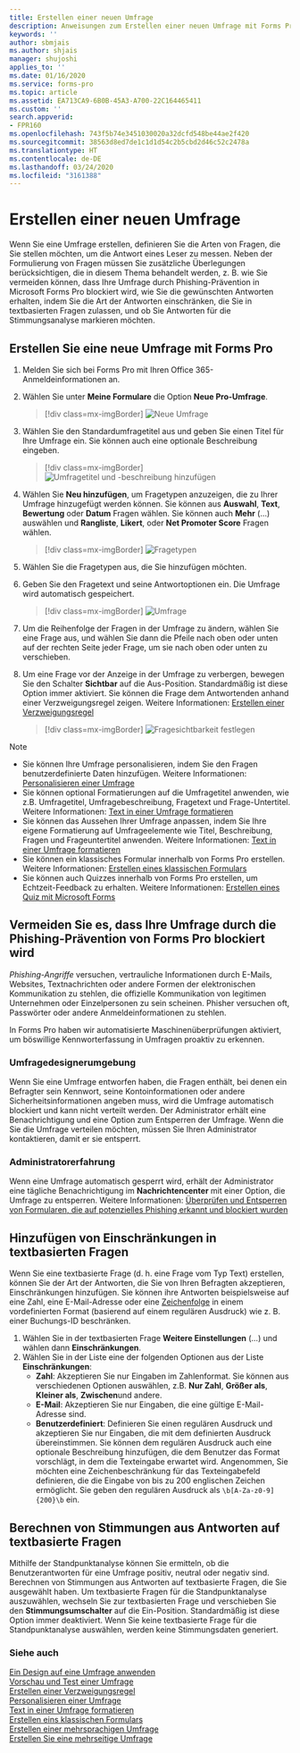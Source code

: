 ```yaml
---
title: Erstellen einer neuen Umfrage
description: Anweisungen zum Erstellen einer neuen Umfrage mit Forms Pro, zur Vermeidung von Phishing-Schutz, zum Einschränken von Inhalten, die in Antworten zulässig sind, und zum Markieren von Fragen zur Stimmungsanalyse
keywords: ''
author: sbmjais
ms.author: shjais
manager: shujoshi
applies_to: ''
ms.date: 01/16/2020
ms.service: forms-pro
ms.topic: article
ms.assetid: EA713CA9-6B0B-45A3-A700-22C164465411
ms.custom: ''
search.appverid:
- FPR160
ms.openlocfilehash: 743f5b74e3451030020a32dcfd548be44ae2f420
ms.sourcegitcommit: 38563d8ed7de1c1d1d54c2b5cbd2d46c52c2478a
ms.translationtype: HT
ms.contentlocale: de-DE
ms.lasthandoff: 03/24/2020
ms.locfileid: "3161388"
---
```

# <a name="create-a-new-survey"></a>Erstellen einer neuen Umfrage

Wenn Sie eine Umfrage erstellen, definieren Sie die Arten von Fragen, die Sie stellen möchten, um die Antwort eines Leser zu messen. Neben der Formulierung von Fragen müssen Sie zusätzliche Überlegungen berücksichtigen, die in diesem Thema behandelt werden, z. B. wie Sie vermeiden können, dass Ihre Umfrage durch Phishing-Prävention in Microsoft Forms Pro blockiert wird, wie Sie die gewünschten Antworten erhalten, indem Sie die Art der Antworten einschränken, die Sie in textbasierten Fragen zulassen, und ob Sie Antworten für die Stimmungsanalyse markieren möchten.

## <a name="create-a-new-survey-with-forms-pro"></a>Erstellen Sie eine neue Umfrage mit Forms Pro

1.  Melden Sie sich bei Forms Pro mit Ihren Office 365-Anmeldeinformationen an.

2.  Wählen Sie unter **Meine Formulare** die Option **Neue Pro-Umfrage**.

    > [!div class=mx-imgBorder]
    > ![Neue Umfrage](media/new-survey-button.png "Neue Umfrage")

3.  Wählen Sie den Standardumfragetitel aus und geben Sie einen Titel für Ihre Umfrage ein. Sie können auch eine optionale Beschreibung eingeben.

    > [!div class=mx-imgBorder]
    > ![Umfragetitel und -beschreibung hinzufügen](media/survey-title.png "Umfragetitel und -beschreibung hinzufügen") 

4.  Wählen Sie **Neu hinzufügen**, um Fragetypen anzuzeigen, die zu Ihrer Umfrage hinzugefügt werden können. Sie können aus **Auswahl**, **Text**, **Bewertung** oder **Datum** Fragen wählen. Sie können auch **Mehr** (...) auswählen und **Rangliste**, **Likert**, oder **Net Promoter Score** Fragen wählen.

    > [!div class=mx-imgBorder]
    > ![Fragetypen](media/ques-types.png "Fragetypen")

5.  Wählen Sie die Fragetypen aus, die Sie hinzufügen möchten.

6.  Geben Sie den Fragetext und seine Antwortoptionen ein. Die Umfrage wird automatisch gespeichert.

    > [!div class=mx-imgBorder]
    > ![Umfrage](media/survey.png "Beispiel für eine Umfrage mit unterschiedlichen Fragetypen")

7. Um die Reihenfolge der Fragen in der Umfrage zu ändern, wählen Sie eine Frage aus, und wählen Sie dann die Pfeile nach oben oder unten auf der rechten Seite jeder Frage, um sie nach oben oder unten zu verschieben.

8. Um eine Frage vor der Anzeige in der Umfrage zu verbergen, bewegen Sie den Schalter **Sichtbar** auf die Aus-Position. Standardmäßig ist diese Option immer aktiviert. Sie können die Frage dem Antwortenden anhand einer Verzweigungsregel zeigen. Weitere Informationen: [Erstellen einer Verzweigungsregel](create-branching-rule.md)

    > [!div class=mx-imgBorder]
    > ![Fragesichtbarkeit festlegen](media/visibility-option.png "Festlegen der Sichtbarkeit einer Frage")

> [!NOTE]
> - Sie können Ihre Umfrage personalisieren, indem Sie den Fragen benutzerdefinierte Daten hinzufügen. Weitere Informationen: [Personalisieren einer Umfrage](personalize-survey.md)
> - Sie können optional Formatierungen auf die Umfragetitel anwenden, wie z.B. Umfragetitel, Umfragebeschreibung, Fragetext und Frage-Untertitel. Weitere Informationen: [Text in einer Umfrage formatieren](survey-text-format.md)
> - Sie können das Aussehen Ihrer Umfrage anpassen, indem Sie Ihre eigene Formatierung auf Umfrageelemente wie Titel, Beschreibung, Fragen und Frageuntertitel anwenden. Weitere Informationen: [Text in einer Umfrage formatieren](survey-text-format.md)
> - Sie können ein klassisches Formular innerhalb von Forms Pro erstellen. Weitere Informationen: [Erstellen eines klassischen Formulars](create-classic-form.md)
> - Sie können auch Quizzes innerhalb von Forms Pro erstellen, um Echtzeit-Feedback zu erhalten. Weitere Informationen: [Erstellen eines Quiz mit Microsoft Forms](https://support.office.com/article/create-a-quiz-with-microsoft-forms-a082a018-24a1-48c1-b176-4b3616cdc83d)

<a name="proactive-phishing-prevention"></a>

## <a name="avoid-having-your-survey-blocked-by-forms-pro-phishing-prevention"></a>Vermeiden Sie es, dass Ihre Umfrage durch die Phishing-Prävention von Forms Pro blockiert wird

*Phishing-Angriffe* versuchen, vertrauliche Informationen durch E-Mails, Websites, Textnachrichten oder andere Formen der elektronischen Kommunikation zu stehlen, die offizielle Kommunikation von legitimen Unternehmen oder Einzelpersonen zu sein scheinen. Phisher versuchen oft, Passwörter oder andere Anmeldeinformationen zu stehlen.

In Forms Pro haben wir automatisierte Maschinenüberprüfungen aktiviert, um böswillige Kennworterfassung in Umfragen proaktiv zu erkennen.

### <a name="survey-designer-experience"></a>Umfragedesignerumgebung

Wenn Sie eine Umfrage entworfen haben, die Fragen enthält, bei denen ein Befragter sein Kennwort, seine Kontoinformationen oder andere Sicherheitsinformationen angeben muss, wird die Umfrage automatisch blockiert und kann nicht verteilt werden. Der Administrator erhält eine Benachrichtigung und eine Option zum Entsperren der Umfrage. Wenn die Sie die Umfrage verteilen möchten, müssen Sie Ihren Administrator kontaktieren, damit er sie entsperrt.

### <a name="administrator-experience"></a>Administratorerfahrung

Wenn eine Umfrage automatisch gesperrt wird, erhält der Administrator eine tägliche Benachrichtigung im **Nachrichtencenter** mit einer Option, die Umfrage zu entsperren. Weitere Informationen: [Überprüfen und Entsperren von Formularen, die auf potenzielles Phishing erkannt und blockiert wurden](https://support.office.com/article/review-and-unblock-forms-detected-and-blocked-for-potential-phishing-879a90d7-6ef9-4145-933a-fb53a430bced)

## <a name="add-restrictions-in-text-based-questions"></a>Hinzufügen von Einschränkungen in textbasierten Fragen

Wenn Sie eine textbasierte Frage (d. h. eine Frage vom Typ Text) erstellen, können Sie der Art der Antworten, die Sie von Ihren Befragten akzeptieren, Einschränkungen hinzufügen. Sie können ihre Antworten beispielsweise auf eine Zahl, eine E-Mail-Adresse oder eine [Zeichenfolge](https://docs.microsoft.com/dotnet/standard/base-types/regular-expression-language-quick-reference) in einem vordefinierten Format (basierend auf einem regulären Ausdruck) wie z. B. einer Buchungs-ID beschränken.

1. Wählen Sie in der textbasierten Frage **Weitere Einstellungen** (...) und wählen dann **Einschränkungen**.
2. Wählen Sie in der Liste eine der folgenden Optionen aus der Liste **Einschränkungen**:
    - **Zahl**: Akzeptieren Sie nur Eingaben im Zahlenformat. Sie können aus verschiedenen Optionen auswählen, z.B. **Nur Zahl**, **Größer als**, **Kleiner als**, **Zwischen**und andere.
    - **E-Mail**: Akzeptieren Sie nur Eingaben, die eine gültige E-Mail-Adresse sind.
    - **Benutzerdefiniert**: Definieren Sie einen regulären Ausdruck und akzeptieren Sie nur Eingaben, die mit dem definierten Ausdruck übereinstimmen. Sie können dem regulären Ausdruck auch eine optionale Beschreibung hinzufügen, die dem Benutzer das Format vorschlägt, in dem die Texteingabe erwartet wird. Angenommen, Sie möchten eine Zeichenbeschränkung für das Texteingabefeld definieren, die die Eingabe von bis zu 200 englischen Zeichen ermöglicht. Sie geben den regulären Ausdruck als `\b[A-Za-z0-9]{200}\b` ein.

## <a name="calculate-sentiments-from-responses-to-text-based-questions"></a>Berechnen von Stimmungen aus Antworten auf textbasierte Fragen

Mithilfe der Standpunktanalyse können Sie ermitteln, ob die Benutzerantworten für eine Umfrage positiv, neutral oder negativ sind. Berechnen von Stimmungen aus Antworten auf textbasierte Fragen, die Sie ausgewählt haben. Um textbasierte Fragen für die Standpunktanalyse auszuwählen, wechseln Sie zur textbasierten Frage und verschieben Sie den **Stimmungsumschalter** auf die Ein-Position. Standardmäßig ist diese Option immer deaktiviert. Wenn Sie keine textbasierte Frage für die Standpunktanalyse auswählen, werden keine Stimmungsdaten generiert.

### <a name="see-also"></a>Siehe auch

[Ein Design auf eine Umfrage anwenden](apply-theme.md)<br>
[Vorschau und Test einer Umfrage](preview-test-survey.md)<br>
[Erstellen einer Verzweigungsregel](create-branching-rule.md)<br>
[Personalisieren einer Umfrage](personalize-survey.md)<br>
[Text in einer Umfrage formatieren](survey-text-format.md)<br>
[Erstellen eins klassischen Formulars](create-classic-form.md)<br>
[Erstellen einer mehrsprachigen Umfrage](create-multilingual-survey.md)<br>
[Erstellen Sie eine mehrseitige Umfrage](create-multipage-survey.md)
